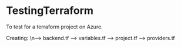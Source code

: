 # TestingTerraform
To test for a terraform project on Azure.

Creating:
\n--> backend.tf
--> variables.tf
--> project.tf
--> providers.tf

